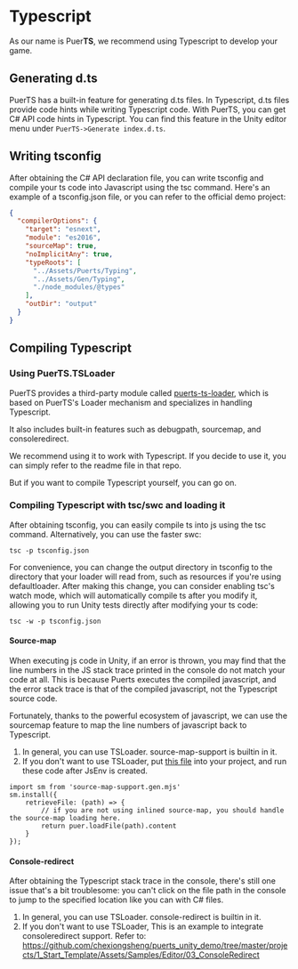 # Typescript

As our name is Puer**TS**, we recommend using Typescript to develop your game.

## Generating d.ts

PuerTS has a built-in feature for generating d.ts files. In Typescript, d.ts files provide code hints while writing Typescript code. With PuerTS, you can get C# API code hints in Typescript. You can find this feature in the Unity editor menu under `PuerTS->Generate index.d.ts`.

## Writing tsconfig

After obtaining the C# API declaration file, you can write tsconfig and compile your ts code into Javascript using the tsc command. Here's an example of a tsconfig.json file, or you can refer to the official demo project:

```json
{
  "compilerOptions": {
    "target": "esnext",
    "module": "es2016",
    "sourceMap": true,
    "noImplicitAny": true,
    "typeRoots": [
      "../Assets/Puerts/Typing",
      "../Assets/Gen/Typing",
      "./node_modules/@types"
    ],
    "outDir": "output"
  }
}
```

## Compiling Typescript

### Using PuerTS.TSLoader

PuerTS provides a third-party module called [puerts-ts-loader](https://github.com/zombieyang/puerts-ts-loader), which is based on PuerTS's Loader mechanism and specializes in handling Typescript. 

It also includes built-in features such as debugpath, sourcemap, and consoleredirect. 

We recommend using it to work with Typescript. If you decide to use it, you can simply refer to the readme file in that repo.

But if you want to compile Typescript yourself, you can go on.  

### Compiling Typescript with tsc/swc and loading it

After obtaining tsconfig, you can easily compile ts into js using the tsc command. Alternatively, you can use the faster swc:

```shell
tsc -p tsconfig.json
```

For convenience, you can change the output directory in tsconfig to the directory that your loader will read from, such as resources if you're using defaultloader. After making this change, you can consider enabling tsc's watch mode, which will automatically compile ts after you modify it, allowing you to run Unity tests directly after modifying your ts code:

```shell
tsc -w -p tsconfig.json
```

#### Source-map

When executing js code in Unity, if an error is thrown, you may find that the line numbers in the JS stack trace printed in the console do not match your code at all. This is because Puerts executes the compiled javascript, and the error stack trace is that of the compiled javascript, not the Typescript source code.

Fortunately, thanks to the powerful ecosystem of javascript, we can use the sourcemap feature to map the line numbers of javascript back to Typescript.

1. In general, you can use TSLoader. source-map-support is builtin in it.
2. If you don't want to use TSLoader, put [this file](https://github.com/zombieyang/puerts-ts-loader/blob/main/upm/Editor/ConsoleRedirect/Typescripts/source-map-support.gen.mjs) into your project, and run these code after JsEnv is created.
```
import sm from 'source-map-support.gen.mjs'
sm.install({
    retrieveFile: (path) => {
        // if you are not using inlined source-map, you should handle the source-map loading here.
        return puer.loadFile(path).content
    }
});
```

#### Console-redirect

After obtaining the Typescript stack trace in the console, there's still one issue that's a bit troublesome: you can't click on the file path in the console to jump to the specified location like you can with C# files. 

1. In general, you can use TSLoader. console-redirect is builtin in it.
2. If you don't want to use TSLoader, This is an example to integrate consoleredirect support. Refer to: https://github.com/chexiongsheng/puerts_unity_demo/tree/master/projects/1_Start_Template/Assets/Samples/Editor/03_ConsoleRedirect
